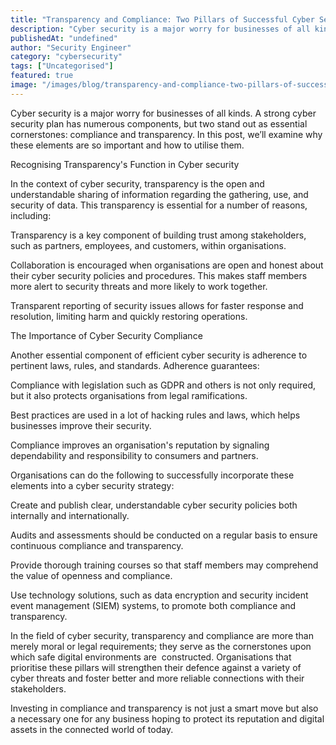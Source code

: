 ```yaml
---
title: "Transparency and Compliance: Two Pillars of Successful Cyber Security"
description: "Cyber security is a major worry for businesses of all kinds. A strong cyber security plan has numerous components, but two stand out as essential cornerstones: ..."
publishedAt: "undefined"
author: "Security Engineer"
category: "cybersecurity"
tags: ["Uncategorised"]
featured: true
image: "/images/blog/transparency-and-compliance-two-pillars-of-successful-cyber-security-featured.jpg"
---
```


Cyber security is a major worry for businesses of all kinds. A strong cyber security plan has numerous components, but two stand out as essential cornerstones: compliance and transparency. In this post, we’ll examine why these elements are so important and how to utilise them. 

Recognising Transparency's Function in Cyber security

In the context of cyber security, transparency is the open and understandable sharing of information regarding the gathering, use, and security of data. This transparency is essential for a number of reasons, including:

Transparency is a key component of building trust among stakeholders, such as partners, employees, and customers, within organisations.

Collaboration is encouraged when organisations are open and honest about their cyber security policies and procedures. This makes staff members more alert to security threats and more likely to work together.

Transparent reporting of security issues allows for faster response and resolution, limiting harm and quickly restoring operations.

The Importance of Cyber Security Compliance

Another essential component of efficient cyber security is adherence to pertinent laws, rules, and standards. Adherence guarantees:

Compliance with legislation such as GDPR and others is not only required, but it also protects organisations from legal ramifications.

Best practices are used in a lot of hacking rules and laws, which helps businesses improve their security.

Compliance improves an organisation's reputation by signaling dependability and responsibility to consumers and partners.

Organisations can do the following to successfully incorporate these elements into a cyber security strategy:

Create and publish clear, understandable cyber security policies both internally and internationally.

Audits and assessments should be conducted on a regular basis to ensure continuous compliance and transparency.

Provide thorough training courses so that staff members may comprehend the value of openness and compliance.

Use technology solutions, such as data encryption and security incident event management (SIEM) systems, to promote both compliance and transparency.

In the field of cyber security, transparency and compliance are more than merely moral or legal requirements; they serve as the cornerstones upon which safe digital environments are  constructed. Organisations that prioritise these pillars will strengthen their defence against a variety of cyber threats and foster better and more reliable connections with their stakeholders.

Investing in compliance and transparency is not just a smart move but also a necessary one for any business hoping to protect its reputation and digital assets in the connected world of today.
